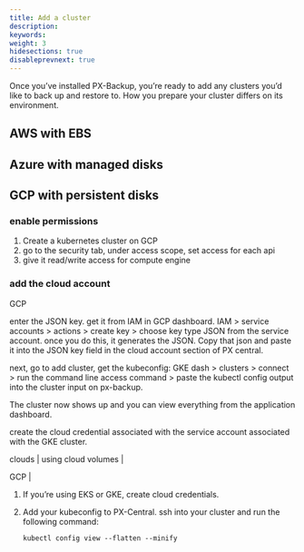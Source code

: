 ```yaml
---
title: Add a cluster
description: 
keywords: 
weight: 3
hidesections: true
disableprevnext: true
---
```


Once you’ve installed PX-Backup, you’re ready to add any clusters you’d like to back up and restore to. How you prepare your cluster differs on its environment. 

## AWS with EBS



## Azure with managed disks

## GCP with persistent disks

### enable permissions

1. Create a kubernetes cluster on GCP
2. go to the security tab, under access scope, set access for each api
3. give it read/write access for compute engine

### add the cloud account

GCP

enter the JSON key. get it from IAM in GCP dashboard.
IAM > service accounts > actions > create key > choose key type JSON from the service account. once you do this, it generates the JSON. Copy that json and paste it into the JSON key field in the cloud account section of PX central. 

next, go to add cluster, get the kubeconfig: GKE dash > clusters > connect > run the command line access command > paste the kubectl config output into the cluster input on px-backup. 

The cluster now shows up and you can view everything from the application dashboard. 

create the cloud credential associated with the service account associated with the GKE cluster. 


clouds | using cloud volumes | 

GCP | 

1. If you’re using EKS or GKE, create cloud credentials.
2. Add your kubeconfig to PX-Central. ssh into your cluster and run the following command:
    
    ```text
    kubectl config view --flatten --minify
    ```
